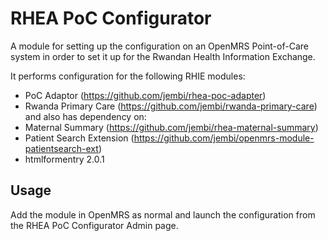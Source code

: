 RHEA PoC Configurator
=====================

A module for setting up the configuration on an OpenMRS Point-of-Care system in order to set it up for the Rwandan Health Information Exchange.

It performs configuration for the following RHIE modules:
* PoC Adaptor (https://github.com/jembi/rhea-poc-adapter)
* Rwanda Primary Care (https://github.com/jembi/rwanda-primary-care)
and also has dependency on:
* Maternal Summary (https://github.com/jembi/rhea-maternal-summary)
* Patient Search Extension (https://github.com/jembi/openmrs-module-patientsearch-ext)
* htmlformentry 2.0.1

Usage
-----
Add the module in OpenMRS as normal and launch the configuration from the RHEA PoC Configurator Admin page.

